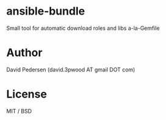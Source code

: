 # ansible-bundle
Small tool for automatic download roles and libs a-la-Gemfile

# Author
David Pedersen (david.3pwood AT gmail DOT com)

# License
MIT / BSD
